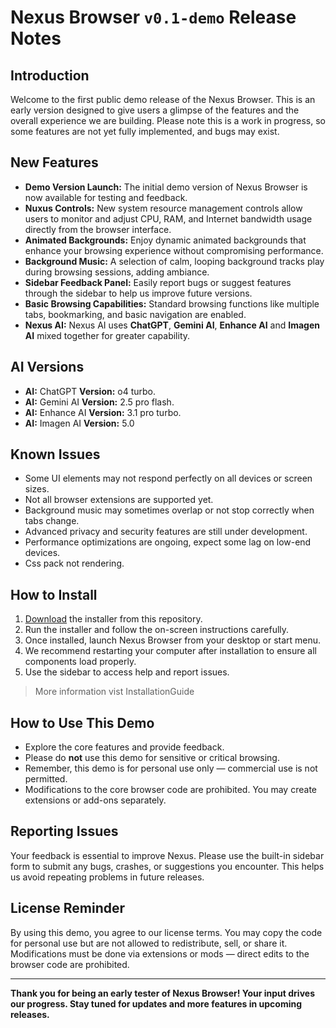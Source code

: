 # Nexus Browser `v0.1-demo` Release Notes

## Introduction
Welcome to the first public demo release of the Nexus Browser. This is an early version designed to give users a glimpse of the features and the overall experience we are building. Please note this is a work in progress, so some features are not yet fully implemented, and bugs may exist.

## New Features
- **Demo Version Launch:** The initial demo version of Nexus Browser is now available for testing and feedback.
- **Nuxus Controls:** New system resource management controls allow users to monitor and adjust CPU, RAM, and Internet bandwidth usage directly from the browser interface.
- **Animated Backgrounds:** Enjoy dynamic animated backgrounds that enhance your browsing experience without compromising performance.
- **Background Music:** A selection of calm, looping background tracks play during browsing sessions, adding ambiance.
- **Sidebar Feedback Panel:** Easily report bugs or suggest features through the sidebar to help us improve future versions.
- **Basic Browsing Capabilities:** Standard browsing functions like multiple tabs, bookmarking, and basic navigation are enabled.
- **Nexus AI:** Nexus AI uses **ChatGPT**, **Gemini AI**, **Enhance AI** and **Imagen AI** mixed together for greater capability.

## AI Versions
- **AI:** ChatGPT **Version:** o4 turbo.
- **AI:** Gemini AI **Version:** 2.5 pro flash.
- **AI:** Enhance AI **Version:** 3.1 pro turbo.
- **AI:** Imagen AI **Version:** 5.0

## Known Issues
- Some UI elements may not respond perfectly on all devices or screen sizes.
- Not all browser extensions are supported yet.
- Background music may sometimes overlap or not stop correctly when tabs change.
- Advanced privacy and security features are still under development.
- Performance optimizations are ongoing, expect some lag on low-end devices.
- Css pack not rendering.

## How to Install
1. [Download](./Download.md) the installer from this repository.
2. Run the installer and follow the on-screen instructions carefully.
3. Once installed, launch Nexus Browser from your desktop or start menu.
4. We recommend restarting your computer after installation to ensure all components load properly.
5. Use the sidebar to access help and report issues.
> More information vist InstallationGuide

## How to Use This Demo
- Explore the core features and provide feedback.
- Please do **not** use this demo for sensitive or critical browsing.
- Remember, this demo is for personal use only — commercial use is not permitted.
- Modifications to the core browser code are prohibited. You may create extensions or add-ons separately.

## Reporting Issues
Your feedback is essential to improve Nexus. Please use the built-in sidebar form to submit any bugs, crashes, or suggestions you encounter. This helps us avoid repeating problems in future releases.

## License Reminder
By using this demo, you agree to our license terms. You may copy the code for personal use but are not allowed to redistribute, sell, or share it. Modifications must be done via extensions or mods — direct edits to the browser code are prohibited.

---

**Thank you for being an early tester of Nexus Browser! Your input drives our progress. Stay tuned for updates and more features in upcoming releases.**
